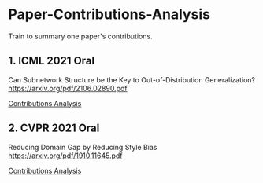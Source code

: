 # Paper-Contributions-Analysis
Train to summary one paper's contributions.

## 1. ICML 2021 Oral
Can Subnetwork Structure be the Key to Out-of-Distribution Generalization?
<https://arxiv.org/pdf/2106.02890.pdf>

[Contributions Analysis](papers/Can_Subnetwork_Structure_be_the_Key_to_Out-of-Distribution_Generalization.md)

## 2. CVPR 2021 Oral
Reducing Domain Gap by Reducing Style Bias
<https://arxiv.org/pdf/1910.11645.pdf>

[Contributions Analysis](papers/Reducing_Domain_Gap_by_Reducing_Style_Bias.md)